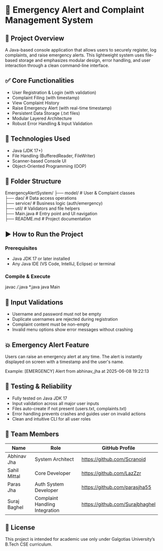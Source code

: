 # 🚨 Emergency Alert and Complaint Management System

## 📘 Project Overview

A Java-based console application that allows users to securely register, log complaints, and raise emergency alerts. This lightweight system uses file-based storage and emphasizes modular design, error handling, and user interaction through a clean command-line interface.

## ✅ Core Functionalities

- User Registration & Login (with validation)
- Complaint Filing (with timestamp)
- View Complaint History
- Raise Emergency Alert (with real-time timestamp)
- Persistent Data Storage (.txt files)
- Modular Layered Architecture
- Robust Error Handling & Input Validation

## 🧠 Technologies Used

- Java (JDK 17+)
- File Handling (BufferedReader, FileWriter)
- Scanner-based Console UI
- Object-Oriented Programming (OOP)

## 📁 Folder Structure

EmergencyAlertSystem/
├── model/        # User & Complaint classes  
├── dao/          # Data access operations  
├── service/      # Business logic (auth/emergency)  
├── util/         # Validators and file helpers  
├── Main.java     # Entry point and UI navigation  
├── README.md     # Project documentation

## ▶️ How to Run the Project

### Prerequisites
- Java JDK 17 or later installed
- Any Java IDE (VS Code, IntelliJ, Eclipse) or terminal

### Compile & Execute

javac */*.java *.java
java Main

## 🧪 Input Validations

- Username and password must not be empty
- Duplicate usernames are rejected during registration
- Complaint content must be non-empty
- Invalid menu options show error messages without crashing

## 💥 Emergency Alert Feature

Users can raise an emergency alert at any time. The alert is instantly displayed on screen with a timestamp and the user's name.

Example:
[EMERGENCY] Alert from abhinav_jha at 2025-06-08 19:22:13

## 🧪 Testing & Reliability

- Fully tested on Java JDK 17
- Input validation across all major user inputs
- Files auto-create if not present (users.txt, complaints.txt)
- Error handling prevents crashes and guides user on invalid actions
- Clean and intuitive CLI for all user roles

## 👥 Team Members

Name           | Role                          | GitHub Profile
-------------- | ----------------------------- | -----------------------------------------
Abhinav Jha    | System Architect               | https://github.com/Scranoid
Sahil Mittal   | Core Developer                 | https://github.com/LazZzr
Paras Jha      | Auth System Developer          | https://github.com/parasjha55
Suraj Baghel   | Complaint Handling Integration | https://github.com/Surajbhaghel

## 📄 License

This project is intended for academic use only under Galgotias University’s B.Tech CSE curriculum.
